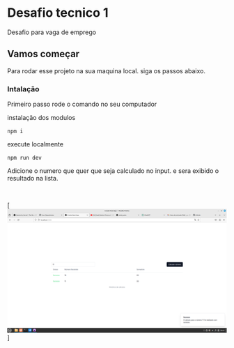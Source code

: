
# Desafio tecnico 1

Desafio para vaga de emprego

## Vamos começar

Para rodar esse projeto na sua maquina local. siga os passos abaixo.

### Intalação

Primeiro passo rode o comando no seu computador

instalação dos modulos

    npm i

execute localmente 

    npm run dev

Adicione o numero que quer que seja calculado no input. e sera exibido o resultado na lista.


&nbsp;

[![screen](https://github.com/GUHSOUSA/images/blob/main/calculo.png?raw=true)]

